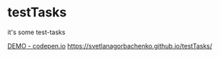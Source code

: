 # testTasks
it's some test-tasks 


<a href = "https://codepen.io/SvetlanaGorbachenko/pen/QOrVoM">DEMO - codepen.io</a>
<a href = "https://svetlanagorbachenko.github.io/testTasks/">https://svetlanagorbachenko.github.io/testTasks/</a>
